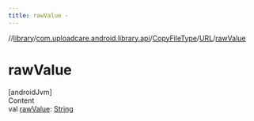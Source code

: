 ```yaml
---
title: rawValue -
---
```

//[library](../../../index.md)/[com.uploadcare.android.library.api](../../index.md)/[CopyFileType](../index.md)/[URL](index.md)/[rawValue](raw-value.md)



# rawValue  
[androidJvm]  
Content  
val [rawValue](raw-value.md): [String](https://kotlinlang.org/api/latest/jvm/stdlib/kotlin/-string/index.html)  



